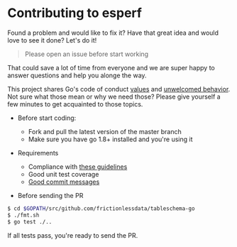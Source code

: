 # Contributing to esperf

Found a problem and would like to fix it? Have that great idea and would love to see it done? Let's do it!

> Please open an issue before start working

That could save a lot of time from everyone and we are super happy to answer questions and help you alonge the way.

This project shares Go's code of conduct [values](https://golang.org/conduct#values) and [unwelcomed behavior](https://golang.org/conduct#unwelcome_behavior). Not sure what those mean or why we need those? Please give yourself a few minutes to get acquainted to those topics.

* Before start coding:
     * Fork and pull the latest version of the master branch
     * Make sure you have go 1.8+ installed and you're using it

* Requirements
    * Compliance with [these guidelines](https://code.google.com/p/go-wiki/wiki/CodeReviewComments)
    * Good unit test coverage
    * [Good commit messages](http://tbaggery.com/2008/04/19/a-note-about-git-commit-messages.html)

* Before sending the PR

```sh
$ cd $GOPATH/src/github.com/frictionlessdata/tableschema-go
$ ./fmt.sh
$ go test ./..
```

If all tests pass, you're ready to send the PR.
